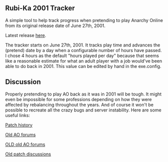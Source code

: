 Rubi-Ka 2001 Tracker
--------------------

A simple tool to help track progress when pretending to play Anarchy Online from its original release date of June 27th, 2001.

Latest release [here](https://github.com/davghouse/RubiKa2001Tracker/releases/tag/v1.0.0).

The tracker starts on June 27th, 2001. It tracks play time and advances the (pretend) date by a day when a configurable number of hours have passed. I chose 4 hours as the default "hours played per day" because that seems like a reasonable estimate for what an adult player with a job would've been able to do back in 2001. This value can be edited by hand in the exe.config.

Discussion
-----------
Properly pretending to play AO back as it was in 2001 will be tough. It might even be impossible for some professions depending on how they were affected by rebalancing throughout the years. And of course it won't be possible to recreate all the crazy bugs and server instability. Here are some useful links:

[Patch history](https://aoitems.com/history/)

[Old AO forums](https://forums-archive.anarchy-online.com/)

[OLD old AO forums](https://forums-archive.anarchy-online.com/forumdisplay.php?241-Old-AO-Forums)

[Old patch discussions](https://forums-archive.anarchy-online.com/forumdisplay.php?190-Next-patch)
